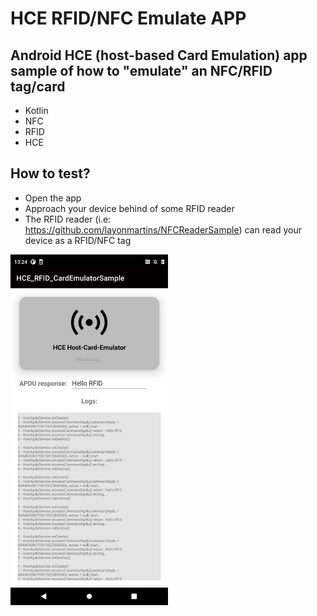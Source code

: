 # HCE RFID/NFC Emulate APP
## Android HCE (host-based Card Emulation) app sample of how to "emulate" an NFC/RFID tag/card

* Kotlin
* NFC
* RFID
* HCE

## How to test?
* Open the app
* Approach your device behind of some RFID reader
* The RFID reader (i.e: https://github.com/layonmartins/NFCReaderSample) can read your device as a RFID/NFC tag

<img src="emulating.png" width="50%">


